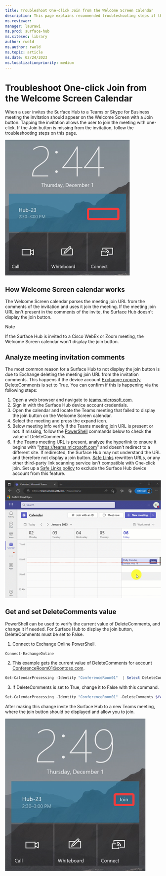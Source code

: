 ```yaml
---
title: Troubleshoot One-click Join from the Welcome Screen Calendar
description: This page explains recommended troubleshooting steps if the join button isn't displayed on the Surface Hub Welcome Screen calendar.
ms.reviewer: 
manager: laurawi
ms.prod: surface-hub
ms.sitesec: library
author: rwold
ms.author: rwold
ms.topic: article
ms.date: 02/24/2023
ms.localizationpriority: medium
---
```


# Troubleshoot One-click Join from the Welcome Screen Calendar

When a user invites the Surface Hub to a Teams or Skype for Business meeting the invitation should appear on the Welcome Screen with a Join button. Tapping the invitation allows the user to join the meeting with one-click. If the Join button is missing from the invitation, follow the troubleshooting steps on this page.

![Image showing join button missing from Welcome Screen calendar.](images/troubleshoot-join-button-1.png)  

## How Welcome Screen calendar works

The Welcome Screen calendar parses the meeting join URL from the comments of the invitation and uses it join the meeting. If the meeting join URL isn't present in the comments of the invite, the Surface Hub doesn't display the join button.

> [!NOTE]  
> If the Surface Hub is invited to a Cisco WebEx or Zoom meeting, the Welcome Screen calendar won't display the join button.

## Analyze meeting invitation comments

The most common reason for a Surface Hub to not display the join button is due to Exchange deleting the meeting join URL from the invitation comments. This happens if the device account [Exchange property](/surface-hub/exchange-properties-for-surface-hub-device-accounts) DeleteComments is set to True. You can confirm if this is happening via the following steps:

1. Open a web browser and navigate to [teams.microsoft.com](https://teams.microsoft.com/).
2. Sign in with the Surface Hub device account credentials.
3. Open the calendar and locate the Teams meeting that failed to display the join button on the Welcome Screen calendar.
4. Select the meeting and press the expand icon.
5. Below meeting info verify if the Teams meeting join URL is present or not. If missing, follow the [PowerShell](/surface-hub/troubleshoot-one-click-join-from-welcome-screen-calendar?branch=pr-en-us-1251#get-and-set-deletecomments-value) commands below to check the value of DeleteComments.
6. If the Teams meeting URL is present, analyze the hyperlink to ensure it begins with "https://teams.microsoft.com" and doesn't redirect to a different site. If redirected, the Surface Hub may not understand the URL and therefore not display a join button. [Safe Links](/microsoft-365/security/office-365-security/safe-links-about?view=o365-worldwide) rewritten URLs, or any other third-party link scanning service isn't compatible with One-click join. Set up a [Safe Links policy](/microsoft-365/security/office-365-security/safe-links-policies-configure?view=o365-worldwide) to exclude the Surface Hub device account from this feature.

![GIF image showing how to open meeting and check for meeting join URL.](images/troubleshoot-join-button-2.gif)  

## Get and set DeleteComments value

PowerShell can be used to verify the current value of DeleteComments, and change it if needed. For Surface Hub to display the join button, DeleteComments must be set to False.

 1. Connect to Exchange Online PowerShell.

 ```PowerShell
 Connect-ExchangeOnline
 ```

 2. This example gets the current value of DeleteComments for account ConferenceRoom01@contoso.com.

 ```PowerShell
 Get-CalendarProcessing -Identity "ConferenceRoom01"  | Select DeleteComments
 ```

 3. If DeleteComments is set to True, change it to False with this command.

 ```PowerShell
 Set-CalendarProcessing -Identity "ConferenceRoom01" -DeleteComments $false
 ```

 After making this change invite the Surface Hub to a new Teams meeting, where the join button should be displayed and allow you to join.

![Image showing the join button displaying properly on the Welcome Screen.](images/troubleshoot-join-button-3.png)  
